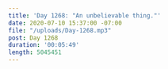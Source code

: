 ```yaml
---
title: 'Day 1268: "An unbelievable thing."'
date: 2020-07-10 15:37:00 -07:00
file: "/uploads/Day-1268.mp3"
post: Day 1268
duration: '00:05:49'
length: 5045451
---
```


